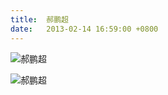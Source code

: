 ```yaml
---
title:  郝鹏超
date:   2013-02-14 16:59:00 +0800
---
```


![郝鹏超](https://data.yunbin.xyz/blog/2013/02/201302141659001360832340.jpg)

![郝鹏超](https://data.yunbin.xyz/blog/2013/02/201302141659091360832349.jpg)

<!--59-->

